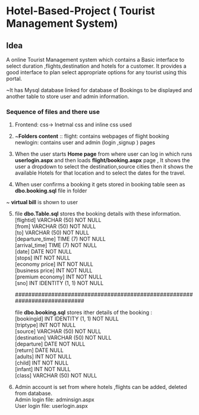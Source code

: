 # Hotel-Based-Project ( Tourist Management System)

## Idea
A online Tourist Management system which contains a Basic interface to select duration ,flights,destination and hotels for a customer.
It provides a good interface to plan select appropriate options for any tourist using this portal.


~It has Mysql  database linked for database of Bookings to be displayed and another table to store user and admin information.


### Sequence of files and there use

1. Frontend: css-> Inetrnal css and inline css used</br>
2. ~**Folders content** ::
      flight: contains webpages of flight booking </br>
      newlogin: contains user and admin (login ,signup ) pages</br>
3. When the user starts **Home page** from where user can log in which runs  **userlogin.aspx** and  then loads **flight/booking.aspx** page ,
It shows the user a dropdown to select the destination,source cities then it shows the available Hotels for that location and to select the dates for the travel.  

4. When user confirms a booking it gets stored in booking table seen as **dbo.booking.sql** file in folder</br>

~ **virtual bill** is shown to user</br>

5. file **dbo.Table.sql** stores the booking details with these information.</br>
    [flightid]        VARCHAR (50) NOT NULL</br>
    [from]            VARCHAR (50) NOT NULL</br>
    [to]              VARCHAR (50) NOT NULL</br>
    [departure_time]  TIME (7)     NOT NULL</br>
    [arrival_time]    TIME (7)     NOT NULL</br>
    [date]            DATE         NOT NULL</br>
    [stops]           INT          NOT NULL</br>
    [economy price]   INT          NOT NULL</br>
    [business price]  INT          NOT NULL</br>
    [premium economy] INT          NOT NULL</br>
    [sno]             INT          IDENTITY (1, 1) NOT NULL</br>
    
    ###########################################################################
    
   file **dbo.booking.sql** stores ither details of the booking :</br>
    [bookingid]   INT          IDENTITY (1, 1) NOT NULL</br>
    [triptype]    INT          NOT NULL</br>
    [source]      VARCHAR (50) NOT NULL</br>
    [destination] VARCHAR (50) NOT NULL</br>
    [departure]   DATE         NOT NULL</br>
    [return]      DATE         NULL</br>
    [adults]      INT          NOT NULL</br>
    [child]       INT          NOT NULL</br>
    [infant]      INT          NOT NULL</br>
    [class]       VARCHAR (50) NOT NULL</br>


5. Admin account is set from where hotels ,flights can be added, deleted  from database.</br>
   Admin login file: adminsign.aspx</br>
   User login file: userlogin.aspx</br>
              
           
